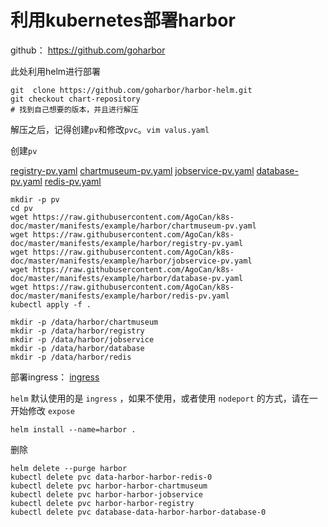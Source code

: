 # 利用kubernetes部署harbor

github： https://github.com/goharbor

此处利用helm进行部署

```
git  clone https://github.com/goharbor/harbor-helm.git
git checkout chart-repository
# 找到自己想要的版本，并且进行解压
```
解压之后，记得创建`pv`和修改`pvc`。`vim valus.yaml`

创建`pv`

[registry-pv.yaml](/manifests/example/harbor/registry-pv.yaml)
[chartmuseum-pv.yaml](/manifests/example/harbor/chartmuseum-pv.yaml)
[jobservice-pv.yaml](/manifests/example/harbor/jobservice-pv.yaml)
[database-pv.yaml](/manifests/example/harbor/database-pv.yaml)
[redis-pv.yaml](/manifests/example/harbor/redis-pv.yaml)

```
mkdir -p pv
cd pv
wget https://raw.githubusercontent.com/AgoCan/k8s-doc/master/manifests/example/harbor/chartmuseum-pv.yaml
wget https://raw.githubusercontent.com/AgoCan/k8s-doc/master/manifests/example/harbor/registry-pv.yaml
wget https://raw.githubusercontent.com/AgoCan/k8s-doc/master/manifests/example/harbor/jobservice-pv.yaml
wget https://raw.githubusercontent.com/AgoCan/k8s-doc/master/manifests/example/harbor/database-pv.yaml
wget https://raw.githubusercontent.com/AgoCan/k8s-doc/master/manifests/example/harbor/redis-pv.yaml
kubectl apply -f .
```

```
mkdir -p /data/harbor/chartmuseum
mkdir -p /data/harbor/registry
mkdir -p /data/harbor/jobservice
mkdir -p /data/harbor/database
mkdir -p /data/harbor/redis

```

部署ingress： [ingress](/service-discovery/chapter02.md)

`helm` 默认使用的是 `ingress` ，如果不使用，或者使用 `nodeport` 的方式，请在一开始修改 `expose`
```
helm install --name=harbor .
```

删除
```
helm delete --purge harbor
kubectl delete pvc data-harbor-harbor-redis-0
kubectl delete pvc harbor-harbor-chartmuseum
kubectl delete pvc harbor-harbor-jobservice
kubectl delete pvc harbor-harbor-registry
kubectl delete pvc database-data-harbor-harbor-database-0

```
